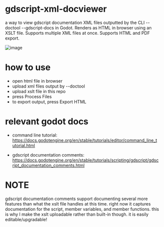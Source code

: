 # gdscript-xml-docviewer
a way to view gdscript documentation XML files outputted by the CLI --doctool --gdscript-docs in Godot. Renders as HTML in browser using an XSLT file. Supports multiple XML files at once. Supports HTML and PDF export.

![image](https://github.com/InfernalWAVE/gdscript-xml-docviewer/assets/48569884/88c0b395-f2c0-4337-ae25-a01706c29d9c)

# how to use
- open html file in browser
- upload xml files output by --doctool
- upload xslt file in this repo
- press Process Files
- to export output, press Export HTML

# relevant godot docs
- command line tutorial:
https://docs.godotengine.org/en/stable/tutorials/editor/command_line_tutorial.html

- gdscript documentation comments:
https://docs.godotengine.org/en/stable/tutorials/scripting/gdscript/gdscript_documentation_comments.html

# NOTE
gdscript documentation comments support documenting several more features than what the xslt file handles at this time. right now it captures documentation for the script, member variables, and member functions. this is why I make the xslt uploadable rather than built-in though. it is easily editable/upgradable!
